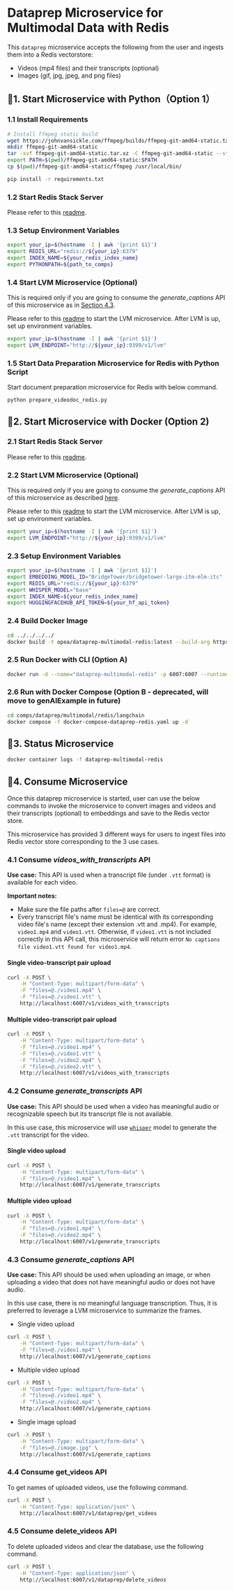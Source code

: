 # Dataprep Microservice for Multimodal Data with Redis

This `dataprep` microservice accepts the following from the user and ingests them into a Redis vectorstore:
* Videos (mp4 files) and their transcripts (optional)
* Images (gif, jpg, jpeg, and png files)

## 🚀1. Start Microservice with Python（Option 1）

### 1.1 Install Requirements

```bash
# Install ffmpeg static build
wget https://johnvansickle.com/ffmpeg/builds/ffmpeg-git-amd64-static.tar.xz
mkdir ffmpeg-git-amd64-static
tar -xvf ffmpeg-git-amd64-static.tar.xz -C ffmpeg-git-amd64-static --strip-components 1
export PATH=$(pwd)/ffmpeg-git-amd64-static:$PATH
cp $(pwd)/ffmpeg-git-amd64-static/ffmpeg /usr/local/bin/

pip install -r requirements.txt
```

### 1.2 Start Redis Stack Server

Please refer to this [readme](../../../../vectorstores/redis/README.md).

### 1.3 Setup Environment Variables

```bash
export your_ip=$(hostname -I | awk '{print $1}')
export REDIS_URL="redis://${your_ip}:6379"
export INDEX_NAME=${your_redis_index_name}
export PYTHONPATH=${path_to_comps}
```

### 1.4 Start LVM Microservice (Optional)

This is required only if you are going to consume the _generate_captions_ API of this microservice as in [Section 4.3](#43-consume-generate_captions-api).

Please refer to this [readme](../../../../lvms/llava/README.md) to start the LVM microservice.
After LVM is up, set up environment variables.

```bash
export your_ip=$(hostname -I | awk '{print $1}')
export LVM_ENDPOINT="http://${your_ip}:9399/v1/lvm"
```

### 1.5 Start Data Preparation Microservice for Redis with Python Script

Start document preparation microservice for Redis with below command.

```bash
python prepare_videodoc_redis.py
```

## 🚀2. Start Microservice with Docker (Option 2)

### 2.1 Start Redis Stack Server

Please refer to this [readme](../../../../vectorstores/redis/README.md).

### 2.2 Start LVM Microservice (Optional)

This is required only if you are going to consume the _generate_captions_ API of this microservice as described [here](#43-consume-generate_captions-api).

Please refer to this [readme](../../../../lvms/llava/README.md) to start the LVM microservice.
After LVM is up, set up environment variables.

```bash
export your_ip=$(hostname -I | awk '{print $1}')
export LVM_ENDPOINT="http://${your_ip}:9399/v1/lvm"
```

### 2.3 Setup Environment Variables

```bash
export your_ip=$(hostname -I | awk '{print $1}')
export EMBEDDING_MODEL_ID="BridgeTower/bridgetower-large-itm-mlm-itc"
export REDIS_URL="redis://${your_ip}:6379"
export WHISPER_MODEL="base"
export INDEX_NAME=${your_redis_index_name}
export HUGGINGFACEHUB_API_TOKEN=${your_hf_api_token}
```

### 2.4 Build Docker Image

```bash
cd ../../../../
docker build -t opea/dataprep-multimodal-redis:latest --build-arg https_proxy=$https_proxy --build-arg http_proxy=$http_proxy -f comps/dataprep/multimodal/redis/langchain/Dockerfile .
```

### 2.5 Run Docker with CLI (Option A)

```bash
docker run -d --name="dataprep-multimodal-redis" -p 6007:6007 --runtime=runc --ipc=host -e http_proxy=$http_proxy -e https_proxy=$https_proxy -e REDIS_URL=$REDIS_URL -e INDEX_NAME=$INDEX_NAME -e LVM_ENDPOINT=$LVM_ENDPOINT -e HUGGINGFACEHUB_API_TOKEN=$HUGGINGFACEHUB_API_TOKEN opea/dataprep-multimodal-redis:latest
```

### 2.6 Run with Docker Compose (Option B - deprecated, will move to genAIExample in future)

```bash
cd comps/dataprep/multimodal/redis/langchain
docker compose -f docker-compose-dataprep-redis.yaml up -d
```

## 🚀3. Status Microservice

```bash
docker container logs -f dataprep-multimodal-redis
```

## 🚀4. Consume Microservice

Once this dataprep microservice is started, user can use the below commands to invoke the microservice to convert images and videos and their transcripts (optional) to embeddings and save to the Redis vector store.

This microservice has provided 3 different ways for users to ingest files into Redis vector store corresponding to the 3 use cases.

### 4.1 Consume _videos_with_transcripts_ API

**Use case:** This API is used when a transcript file (under `.vtt` format) is available for each video.

**Important notes:**

- Make sure the file paths after `files=@` are correct.
- Every transcript file's name must be identical with its corresponding video file's name (except their extension .vtt and .mp4). For example, `video1.mp4` and `video1.vtt`. Otherwise, if `video1.vtt` is not included correctly in this API call, this microservice will return error `No captions file video1.vtt found for video1.mp4`.

#### Single video-transcript pair upload

```bash
curl -X POST \
    -H "Content-Type: multipart/form-data" \
    -F "files=@./video1.mp4" \
    -F "files=@./video1.vtt" \
    http://localhost:6007/v1/videos_with_transcripts
```

#### Multiple video-transcript pair upload

```bash
curl -X POST \
    -H "Content-Type: multipart/form-data" \
    -F "files=@./video1.mp4" \
    -F "files=@./video1.vtt" \
    -F "files=@./video2.mp4" \
    -F "files=@./video2.vtt" \
    http://localhost:6007/v1/videos_with_transcripts
```

### 4.2 Consume _generate_transcripts_ API

**Use case:** This API should be used when a video has meaningful audio or recognizable speech but its transcript file is not available.

In this use case, this microservice will use [`whisper`](https://openai.com/index/whisper/) model to generate the `.vtt` transcript for the video.

#### Single video upload

```bash
curl -X POST \
    -H "Content-Type: multipart/form-data" \
    -F "files=@./video1.mp4" \
    http://localhost:6007/v1/generate_transcripts
```

#### Multiple video upload

```bash
curl -X POST \
    -H "Content-Type: multipart/form-data" \
    -F "files=@./video1.mp4" \
    -F "files=@./video2.mp4" \
    http://localhost:6007/v1/generate_transcripts
```

### 4.3 Consume _generate_captions_ API

**Use case:** This API should be used when uploading an image, or when uploading a video that does not have meaningful audio or does not have audio.

In this use case, there is no meaningful language transcription. Thus, it is preferred to leverage a LVM microservice to summarize the frames.

- Single video upload

```bash
curl -X POST \
    -H "Content-Type: multipart/form-data" \
    -F "files=@./video1.mp4" \
    http://localhost:6007/v1/generate_captions
```

- Multiple video upload

```bash
curl -X POST \
    -H "Content-Type: multipart/form-data" \
    -F "files=@./video1.mp4" \
    -F "files=@./video2.mp4" \
    http://localhost:6007/v1/generate_captions
```

- Single image upload

```bash
curl -X POST \
    -H "Content-Type: multipart/form-data" \
    -F "files=@./image.jpg" \
    http://localhost:6007/v1/generate_captions
```

### 4.4 Consume get_videos API

To get names of uploaded videos, use the following command.

```bash
curl -X POST \
    -H "Content-Type: application/json" \
    http://localhost:6007/v1/dataprep/get_videos
```

### 4.5 Consume delete_videos API

To delete uploaded videos and clear the database, use the following command.

```bash
curl -X POST \
    -H "Content-Type: application/json" \
    http://localhost:6007/v1/dataprep/delete_videos
```
